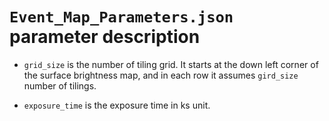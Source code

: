 # ``Event_Map_Parameters.json`` parameter description

- ``grid_size`` is the number of tiling grid. It starts at the down left corner of the
surface brightness map, and in  each row it assumes ``gird_size`` number of tilings. 
 
- ``exposure_time`` is the exposure time in ks unit.
 

